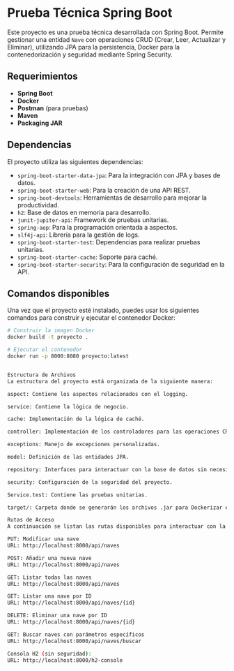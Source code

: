 # Prueba Técnica Spring Boot

Este proyecto es una prueba técnica desarrollada con Spring Boot. Permite gestionar una entidad `Nave` con operaciones CRUD (Crear, Leer, Actualizar y Eliminar), utilizando JPA para la persistencia, Docker para la contenedorización y seguridad mediante Spring Security.

## Requerimientos

- **Spring Boot**
- **Docker**
- **Postman** (para pruebas)
- **Maven**
- **Packaging JAR**

## Dependencias

El proyecto utiliza las siguientes dependencias:

- `spring-boot-starter-data-jpa`: Para la integración con JPA y bases de datos.
- `spring-boot-starter-web`: Para la creación de una API REST.
- `spring-boot-devtools`: Herramientas de desarrollo para mejorar la productividad.
- `h2`: Base de datos en memoria para desarrollo.
- `junit-jupiter-api`: Framework de pruebas unitarias.
- `spring-aop`: Para la programación orientada a aspectos.
- `slf4j-api`: Librería para la gestión de logs.
- `spring-boot-starter-test`: Dependencias para realizar pruebas unitarias.
- `spring-boot-starter-cache`: Soporte para caché.
- `spring-boot-starter-security`: Para la configuración de seguridad en la API.

## Comandos disponibles

Una vez que el proyecto esté instalado, puedes usar los siguientes comandos para construir y ejecutar el contenedor Docker:

```bash
# Construir la imagen Docker
docker build -t proyecto .

# Ejecutar el contenedor
docker run -p 8000:8080 proyecto:latest


Estructura de Archivos
La estructura del proyecto está organizada de la siguiente manera:

aspect: Contiene los aspectos relacionados con el logging.

service: Contiene la lógica de negocio.

cache: Implementación de la lógica de caché.

controller: Implementación de los controladores para las operaciones CRUD.

exceptions: Manejo de excepciones personalizadas.

model: Definición de las entidades JPA.

repository: Interfaces para interactuar con la base de datos sin necesidad de escribir consultas SQL manualmente.

security: Configuración de la seguridad del proyecto.

Service.test: Contiene las pruebas unitarias.

target/: Carpeta donde se generarán los archivos .jar para Dockerizar el proyecto.

Rutas de Acceso
A continuación se listan las rutas disponibles para interactuar con la API:

PUT: Modificar una nave
URL: http://localhost:8000/api/naves

POST: Añadir una nueva nave
URL: http://localhost:8000/api/naves

GET: Listar todas las naves
URL: http://localhost:8000/api/naves

GET: Listar una nave por ID
URL: http://localhost:8000/api/naves/{id}

DELETE: Eliminar una nave por ID
URL: http://localhost:8000/api/naves/{id}

GET: Buscar naves con parámetros específicos
URL: http://localhost:8000/api/naves/buscar

Consola H2 (sin seguridad):
URL: http://localhost:8000/h2-console
